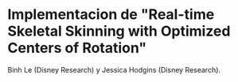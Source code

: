 # Implementacion de "Real-time Skeletal Skinning with Optimized Centers of Rotation" 
Binh Le (Disney Research) y Jessica Hodgins (Disney Research).
